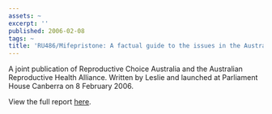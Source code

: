 ```yaml
---
assets: ~
excerpt: ''
published: 2006-02-08
tags: ~
title: 'RU486/Mifepristone: A factual guide to the issues in the Australian debate'
---
```

A joint publication of Reproductive Choice Australia and the Australian
Reproductive Health Alliance. Written by Leslie and launched at
Parliament House Canberra on 8 February 2006.

View the full report [here](./RU486-mifepristone-v1-0.pdf).